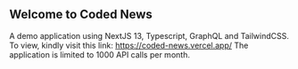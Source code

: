 ## Welcome to Coded News

A demo application using NextJS 13, Typescript, GraphQL and TailwindCSS. 
To view, kindly visit this link: https://coded-news.vercel.app/ 
The application is limited to 1000 API calls per month.